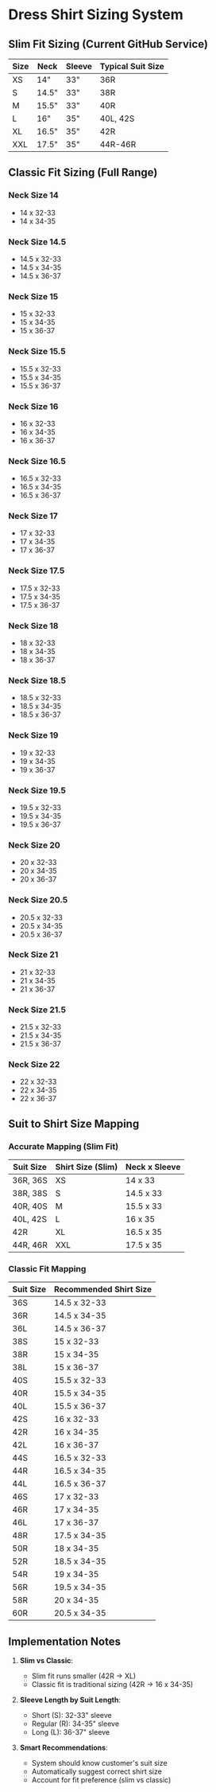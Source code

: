 # Dress Shirt Sizing System

## Slim Fit Sizing (Current GitHub Service)

| Size | Neck | Sleeve | Typical Suit Size |
|------|------|--------|-------------------|
| XS   | 14"  | 33"    | 36R               |
| S    | 14.5"| 33"    | 38R               |
| M    | 15.5"| 33"    | 40R               |
| L    | 16"  | 35"    | 40L, 42S          |
| XL   | 16.5"| 35"    | 42R               |
| XXL  | 17.5"| 35"    | 44R-46R           |

## Classic Fit Sizing (Full Range)

### Neck Size 14
- 14 x 32-33
- 14 x 34-35

### Neck Size 14.5
- 14.5 x 32-33
- 14.5 x 34-35
- 14.5 x 36-37

### Neck Size 15
- 15 x 32-33
- 15 x 34-35
- 15 x 36-37

### Neck Size 15.5
- 15.5 x 32-33
- 15.5 x 34-35
- 15.5 x 36-37

### Neck Size 16
- 16 x 32-33
- 16 x 34-35
- 16 x 36-37

### Neck Size 16.5
- 16.5 x 32-33
- 16.5 x 34-35
- 16.5 x 36-37

### Neck Size 17
- 17 x 32-33
- 17 x 34-35
- 17 x 36-37

### Neck Size 17.5
- 17.5 x 32-33
- 17.5 x 34-35
- 17.5 x 36-37

### Neck Size 18
- 18 x 32-33
- 18 x 34-35
- 18 x 36-37

### Neck Size 18.5
- 18.5 x 32-33
- 18.5 x 34-35
- 18.5 x 36-37

### Neck Size 19
- 19 x 32-33
- 19 x 34-35
- 19 x 36-37

### Neck Size 19.5
- 19.5 x 32-33
- 19.5 x 34-35
- 19.5 x 36-37

### Neck Size 20
- 20 x 32-33
- 20 x 34-35
- 20 x 36-37

### Neck Size 20.5
- 20.5 x 32-33
- 20.5 x 34-35
- 20.5 x 36-37

### Neck Size 21
- 21 x 32-33
- 21 x 34-35
- 21 x 36-37

### Neck Size 21.5
- 21.5 x 32-33
- 21.5 x 34-35
- 21.5 x 36-37

### Neck Size 22
- 22 x 32-33
- 22 x 34-35
- 22 x 36-37

## Suit to Shirt Size Mapping

### Accurate Mapping (Slim Fit)
| Suit Size | Shirt Size (Slim) | Neck x Sleeve |
|-----------|-------------------|---------------|
| 36R, 36S  | XS               | 14 x 33       |
| 38R, 38S  | S                | 14.5 x 33     |
| 40R, 40S  | M                | 15.5 x 33     |
| 40L, 42S  | L                | 16 x 35       |
| 42R       | XL               | 16.5 x 35     |
| 44R, 46R  | XXL              | 17.5 x 35     |

### Classic Fit Mapping
| Suit Size | Recommended Shirt Size |
|-----------|------------------------|
| 36S       | 14.5 x 32-33          |
| 36R       | 14.5 x 34-35          |
| 36L       | 14.5 x 36-37          |
| 38S       | 15 x 32-33            |
| 38R       | 15 x 34-35            |
| 38L       | 15 x 36-37            |
| 40S       | 15.5 x 32-33          |
| 40R       | 15.5 x 34-35          |
| 40L       | 15.5 x 36-37          |
| 42S       | 16 x 32-33            |
| 42R       | 16 x 34-35            |
| 42L       | 16 x 36-37            |
| 44S       | 16.5 x 32-33          |
| 44R       | 16.5 x 34-35          |
| 44L       | 16.5 x 36-37          |
| 46S       | 17 x 32-33            |
| 46R       | 17 x 34-35            |
| 46L       | 17 x 36-37            |
| 48R       | 17.5 x 34-35          |
| 50R       | 18 x 34-35            |
| 52R       | 18.5 x 34-35          |
| 54R       | 19 x 34-35            |
| 56R       | 19.5 x 34-35          |
| 58R       | 20 x 34-35            |
| 60R       | 20.5 x 34-35          |

## Implementation Notes

1. **Slim vs Classic**: 
   - Slim fit runs smaller (42R → XL)
   - Classic fit is traditional sizing (42R → 16 x 34-35)

2. **Sleeve Length by Suit Length**:
   - Short (S): 32-33" sleeve
   - Regular (R): 34-35" sleeve
   - Long (L): 36-37" sleeve

3. **Smart Recommendations**:
   - System should know customer's suit size
   - Automatically suggest correct shirt size
   - Account for fit preference (slim vs classic)